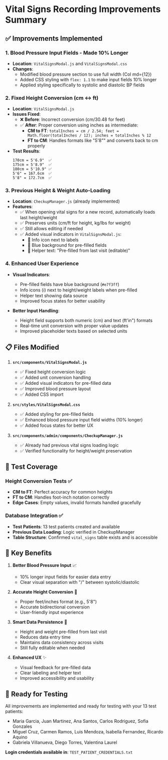 # Vital Signs Recording Improvements Summary

## ✅ **Improvements Implemented**

### 1. **Blood Pressure Input Fields - Made 10% Longer**
- **Location**: `VitalSignsModal.js` and `VitalSignsModal.css`
- **Changes**: 
  - Modified blood pressure section to use full width (Col md={12})
  - Added CSS styling with `flex: 1.1` to make input fields 10% longer
  - Applied styling specifically to systolic and diastolic BP fields

### 2. **Fixed Height Conversion (cm ↔ ft)**
- **Location**: `VitalSignsModal.js`
- **Issues Fixed**:
  - ❌ **Before**: Incorrect conversion (cm/30.48 for feet)
  - ✅ **After**: Proper conversion using inches as intermediate:
    - **CM to FT**: `totalInches = cm / 2.54; feet = Math.floor(totalInches / 12); inches = totalInches % 12`
    - **FT to CM**: Handles formats like "5'8"" and converts back to cm properly
- **Test Results**:
  ```
  170cm = 5'6.9"  ✅
  175cm = 5'8.9"  ✅
  180cm = 5'10.9" ✅
  5'6" = 167.6cm  ✅
  5'8" = 172.7cm  ✅
  ```

### 3. **Previous Height & Weight Auto-Loading**
- **Location**: `CheckupManager.js` (already implemented)
- **Features**:
  - ✅ When opening vital signs for a new record, automatically loads last height/weight
  - ✅ Preserves units (cm/ft for height, kg/lbs for weight)
  - ✅ Still allows editing if needed
  - ✅ Added visual indicators in `VitalSignsModal.js`:
    - 🔵 Info icon next to labels
    - 🔵 Blue background for pre-filled fields
    - 📝 Helper text: "Pre-filled from last visit (editable)"

### 4. **Enhanced User Experience**
- **Visual Indicators**:
  - Pre-filled fields have blue background (`#e7f3ff`)
  - Info icons (ℹ️) next to height/weight labels when pre-filled
  - Helper text showing data source
  - Improved focus states for better usability

- **Better Input Handling**:
  - Height field supports both numeric (cm) and text (ft'in") formats
  - Real-time unit conversion with proper value updates
  - Improved placeholder texts based on selected units

## 📋 **Files Modified**

1. **`src/components/VitalSignsModal.js`**
   - ✅ Fixed height conversion logic
   - ✅ Added unit conversion handling
   - ✅ Added visual indicators for pre-filled data
   - ✅ Improved blood pressure layout
   - ✅ Added CSS import

2. **`src/styles/VitalSignsModal.css`**
   - ✅ Added styling for pre-filled fields
   - ✅ Enhanced blood pressure input field widths (10% longer)
   - ✅ Added focus states for better UX

3. **`src/components/admin/components/CheckupManager.js`**
   - ✅ Already had previous vital signs loading logic
   - ✅ Verified functionality for height/weight preservation

## 🧪 **Test Coverage**

### Height Conversion Tests ✅
- **CM to FT**: Perfect accuracy for common heights
- **FT to CM**: Handles foot-inch notation correctly
- **Edge Cases**: Empty values, invalid formats handled gracefully

### Database Integration ✅
- **Test Patients**: 13 test patients created and available
- **Previous Data Loading**: Logic verified in CheckupManager
- **Table Structure**: Confirmed `vital_signs` table exists and is accessible

## 🎯 **Key Benefits**

1. **Better Blood Pressure Input** 📈
   - 10% longer input fields for easier data entry
   - Clear visual separation with "/" between systolic/diastolic

2. **Accurate Height Conversion** 📏
   - Proper feet/inches format (e.g., 5'8")
   - Accurate bidirectional conversion
   - User-friendly input experience

3. **Smart Data Persistence** 💾
   - Height and weight pre-filled from last visit
   - Reduces data entry time
   - Maintains data consistency across visits
   - Still fully editable when needed

4. **Enhanced UX** ✨
   - Visual feedback for pre-filled data
   - Clear labeling and helper text
   - Improved accessibility and usability

## 🚀 **Ready for Testing**

All improvements are implemented and ready for testing with your 13 test patients:
- Maria Garcia, Juan Martinez, Ana Santos, Carlos Rodriguez, Sofia Gonzales
- Miguel Cruz, Carmen Ramos, Luis Mendoza, Isabella Fernandez, Ricardo Aquino
- Gabriela Villanueva, Diego Torres, Valentina Laurel

**Login credentials available in**: `TEST_PATIENT_CREDENTIALS.txt`
